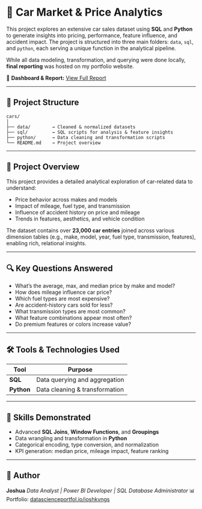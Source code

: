 # 🚗 Car Market & Price Analytics

This project explores an extensive car sales dataset using **SQL** and **Python** to generate insights into pricing, performance, feature influence, and accident impact. The project is structured into three main folders: `data`, `sql`, and `python`, each serving a unique function in the analytical pipeline.

While all data modeling, transformation, and querying were done locally, **final reporting** was hosted on my portfolio website.

🔗 **Dashboard & Report:** [View Full Report](https://www.datascienceportfol.io/joshkvngs)

---

## 📁 Project Structure

```
cars/
│
├── data/        → Cleaned & normalized datasets  
├── sql/         → SQL scripts for analysis & feature insights  
├── python/      → Data cleaning and transformation scripts  
└── README.md    → Project overview
```

---

## 📌 Project Overview

This project provides a detailed analytical exploration of car-related data to understand:

* Price behavior across makes and models
* Impact of mileage, fuel type, and transmission
* Influence of accident history on price and mileage
* Trends in features, aesthetics, and vehicle condition

The dataset contains over **23,000 car entries** joined across various dimension tables (e.g., make, model, year, fuel type, transmission, features), enabling rich, relational insights.

---

## 🔍 Key Questions Answered

* What’s the average, max, and median price by make and model?
* How does mileage influence car price?
* Which fuel types are most expensive?
* Are accident-history cars sold for less?
* What transmission types are most common?
* What feature combinations appear most often?
* Do premium features or colors increase value?

---

## 🛠 Tools & Technologies Used

| Tool         | Purpose                        |
| ------------ | ------------------------------ |
| **SQL**      | Data querying and aggregation  |
| **Python**   | Data cleaning & transformation |


---

## 🧠 Skills Demonstrated

* Advanced **SQL Joins**, **Window Functions**, and **Groupings**
* Data wrangling and transformation in **Python**
* Categorical encoding, type conversion, and normalization
* KPI generation: median price, mileage impact, feature ranking

---

## 👤 Author

**Joshua**
*Data Analyst | Power BI Developer | SQL Database Administrator*
📊 Portfolio: [datascienceportfol.io/joshkvngs](https://www.datascienceportfol.io/joshkvngs)
